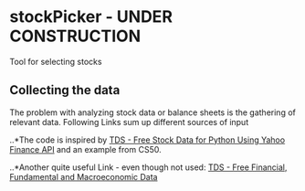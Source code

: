 # stockPicker - UNDER CONSTRUCTION
Tool for selecting stocks

## Collecting the data
The problem with analyzing stock data or balance sheets is the gathering of relevant data. Following Links sum up different sources of input

..*The code is inspired by [TDS - Free Stock Data for Python Using Yahoo Finance API](https://towardsdatascience.com/free-stock-data-for-python-using-yahoo-finance-api-9dafd96cad2e "Towards Data Science") and an example from CS50.

..*Another quite useful Link - even though not used: [TDS - Free Financial, Fundamental and Macroeconomic Data](https://towardsdatascience.com/free-financial-data-a122a3cd5531 "Towards Data Science")
 
 
